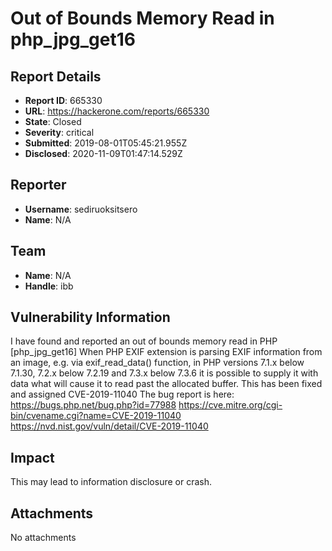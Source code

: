 # Out of Bounds Memory Read in php_jpg_get16

## Report Details
- **Report ID**: 665330
- **URL**: https://hackerone.com/reports/665330
- **State**: Closed
- **Severity**: critical
- **Submitted**: 2019-08-01T05:45:21.955Z
- **Disclosed**: 2020-11-09T01:47:14.529Z

## Reporter
- **Username**: sediruoksitsero
- **Name**: N/A

## Team
- **Name**: N/A
- **Handle**: ibb

## Vulnerability Information
I have found and reported an out of bounds memory read in PHP [php_jpg_get16]
When PHP EXIF extension is parsing EXIF information from an image, e.g. via exif_read_data() function, in PHP versions 7.1.x below 7.1.30, 7.2.x below 7.2.19 and 7.3.x below 7.3.6 it is possible to supply it with data what will cause it to read past the allocated buffer.
This has been fixed and assigned CVE-2019-11040
The bug report is here: https://bugs.php.net/bug.php?id=77988
https://cve.mitre.org/cgi-bin/cvename.cgi?name=CVE-2019-11040
https://nvd.nist.gov/vuln/detail/CVE-2019-11040

## Impact

This may lead to information disclosure or crash.

## Attachments
No attachments
